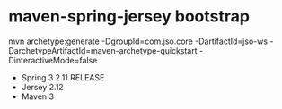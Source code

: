 maven-spring-jersey bootstrap
=============

mvn archetype:generate -DgroupId=com.jso.core -DartifactId=jso-ws -DarchetypeArtifactId=maven-archetype-quickstart -DinteractiveMode=false

* Spring 3.2.11.RELEASE
* Jersey 2.12
* Maven 3
